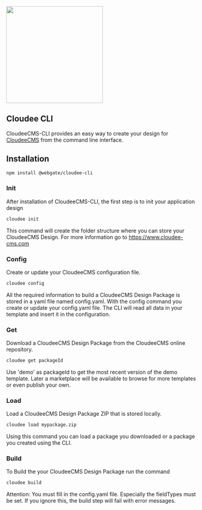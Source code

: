 <img src="https://cdn.cloudee-cms.com/img/CloudeeCMS-h0bb.svg" width="256">

## Cloudee CLI

CloudeeCMS-CLI provides an easy way to create your design for [CloudeeCMS](https://www.cloudee-cms.com) from the command line interface.

## Installation

```bash
npm install @webgate/cloudee-cli
```

### Init

After installation of CloudeeCMS-CLI, the first step is to init your application design

```bash
cloudee init
```

This command will create the folder structure where you can store your CloudeeCMS Design. For more information go to https://www.cloudee-cms.com

### Config

Create or update your CloudeeCMS configuration file.

```bash
cloudee config
```

All the required information to build a CloudeeCMS Design Package is stored in a yaml file named config.yaml.
With the config command you create or update your config.yaml file. The CLI will read all data in your template and insert it in the configuration.

### Get

Download a CloudeeCMS Design Package from the CloudeeCMS online repository.

```bash
cloudee get packageId
```

Use 'demo' as packageId to get the most recent version of the demo template. Later a marketplace will be available to browse for more templates or even publish your own.

### Load

Load a CloudeeCMS Design Package ZIP that is stored locally.

```bash
cloudee load mypackage.zip
```

Using this command you can load a package you downloaded or a package you created using the CLI.

### Build

To Build the your CloudeeCMS Design Package run the command

```bash
cloudee build
```

Attention: You must fill in the config.yaml file. Especially the fieldTypes must be set. If you ignore this, the build step will fail with error messages.

